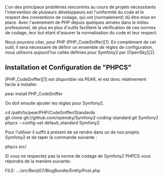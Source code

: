 
L'un des principaux problèmes rencontrés au cours de projets nécessitants l'intervention de plusieurs développeurs est l'uniformité du code et le respect des conventions de codage, qui ont (normalement) dû être mise en place.
Avec l'avènement de PHP depuis quelques années dans le milieu professionel, de plus en plus d'outils facilitent la vérification de ces normes de codage, leur but étant d'assurer la normalisation du code et leur respect.

Nous pouvons citer, pour PHP [PHP_CodeSniffer][1].
En complément de cet outil, il sera nécessaire de définir un ensemble de règles de configuration, nous utilisons aujourd'hui celles définies pour Symfony2 par [OpenSky][2].

## Installation et Configuration de "PHPCS"

[PHP_CodeSniffer][1] est disponible via PEAR, et est donc relativement facile à installer.

<div class="codecolorer-container bash vibrant" style="overflow:auto;white-space:nowrap;width:100%;">
  <div class="bash codecolorer">
    pear <span class="kw2">install</span> PHP_CodeSniffer
  </div>
</div>

On doit ensuite ajouter les règles pour Symfony2.

<div class="codecolorer-container bash vibrant" style="overflow:auto;white-space:nowrap;width:100%;">
  <div class="bash codecolorer">
    <span class="kw3">cd</span> <span class="sy0">/</span>path<span class="sy0">/</span>to<span class="sy0">/</span>pear<span class="sy0">/</span>PHP<span class="sy0">/</span>CodeSniffer<span class="sy0">/</span>Standards<br /> <span class="kw2">git clone</span> git:<span class="sy0">//</span>github.com<span class="sy0">/</span>opensky<span class="sy0">/</span>Symfony2-coding-standard.git Symfony2<br /> phpcs <span class="re5">--config-set</span> default_standard Symfony2
  </div>
</div>

Pour l'utiliser il suffit à présent de se rendre dans un de nos projets Symfony2 et de taper la commande suivante :

<div class="codecolorer-container bash vibrant" style="overflow:auto;white-space:nowrap;width:100%;">
  <div class="bash codecolorer">
    phpcs src<span class="sy0">/</span>
  </div>
</div>

Si vous ne respectez pas la norme de codage de Symfony2 PHPCS vous répondra de la manière suivante:

<div class="codecolorer-container bash vibrant" style="overflow:auto;white-space:nowrap;width:100%;">
  <div class="bash codecolorer">
    FILE: ...<span class="sy0">/</span>src<span class="sy0">/</span>Benji07<span class="sy0">/</span>BlogBundle<span class="sy0">/</span>Entity<span class="sy0">/</span>Post.php<br /> <span class="re5">
